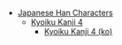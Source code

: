 - [Japanese Han Characters](<../../../../_ja/ja_han/README.md>)
	- [Kyoiku Kanji 4](<../../../../_ja/ja_han/1_kyoiku/kyoiku-4/README.md>)
		- [Kyoiku Kanji 4 (ko)](<../../../../_ja/ja_han/1_kyoiku/kyoiku-4/ko.md>)